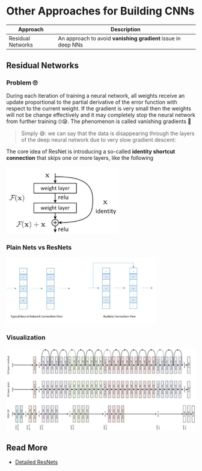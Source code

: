 # Other Approaches for Building CNNs 
| Approach   | Description   |
| ---------- |---------------|
| Residual Networks | An approach to avoid **vanishing gradient** issue in deep NNs |

## Residual Networks
### Problem 🙄
During each iteration of training a neural network, all weights receive an update proportional to the partial derivative of the error function with respect to the current weight. If the gradient is very small then the weights will not be change effectively and it may completely stop the neural network from further training 🙄😪. The phenomenon is called vanishing gradients 🙁

> Simply 😅: we can say that the data is disappearing through the layers of the deep neural network due to very slow gradient descent: 

The core idea of ResNet is introducing a so-called **identity shortcut connection** that skips one or more layers, like the following

<img src="../res/ResNetConcept.png" width="300"  />


### Plain Nets vs ResNets
<img src="../res/PlainVsRes.jpg" width="400"  />

### Visualization
<img src="../res/ResNetVisualization.png" width="600"  />


## Read More
- [Detailed ResNets](https://engmrk.com/residual-networks-resnets/)